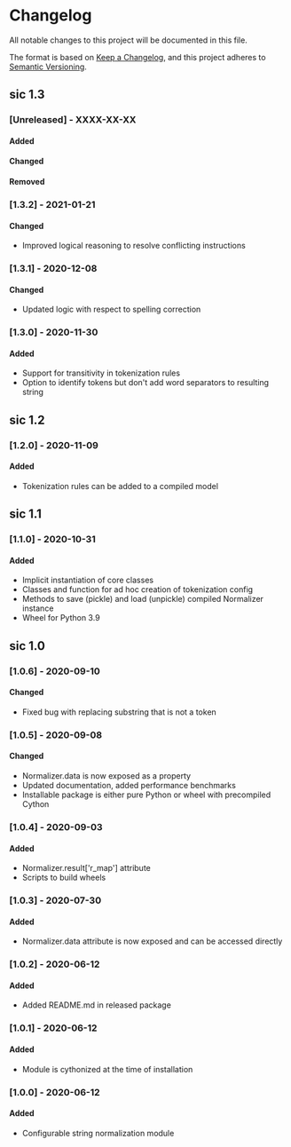 # Changelog

All notable changes to this project will be documented in this file.

The format is based on [Keep a Changelog](https://keepachangelog.com/en/1.1.0/),
and this project adheres to [Semantic Versioning](https://semver.org/spec/v2.0.0.html).

## sic 1.3

### [Unreleased] - XXXX-XX-XX

#### Added

#### Changed

#### Removed

### [1.3.2] - 2021-01-21

#### Changed

- Improved logical reasoning to resolve conflicting instructions

### [1.3.1] - 2020-12-08

#### Changed

- Updated logic with respect to spelling correction

### [1.3.0] - 2020-11-30

#### Added

- Support for transitivity in tokenization rules
- Option to identify tokens but don't add word separators to resulting string

## sic 1.2

### [1.2.0] - 2020-11-09

#### Added

- Tokenization rules can be added to a compiled model

## sic 1.1

### [1.1.0] - 2020-10-31

#### Added

- Implicit instantiation of core classes
- Classes and function for ad hoc creation of tokenization config
- Methods to save (pickle) and load (unpickle) compiled Normalizer instance
- Wheel for Python 3.9

## sic 1.0

### [1.0.6] - 2020-09-10

#### Changed

- Fixed bug with replacing substring that is not a token

### [1.0.5] - 2020-09-08

#### Changed

- Normalizer.data is now exposed as a property
- Updated documentation, added performance benchmarks
- Installable package is either pure Python or wheel with precompiled Cython

### [1.0.4] - 2020-09-03

#### Added

- Normalizer.result['r_map'] attribute
- Scripts to build wheels

### [1.0.3] - 2020-07-30

#### Added

- Normalizer.data attribute is now exposed and can be accessed directly

### [1.0.2] - 2020-06-12

#### Added

- Added README.md in released package

### [1.0.1] - 2020-06-12

#### Added

- Module is cythonized at the time of installation

### [1.0.0] - 2020-06-12

#### Added

- Configurable string normalization module
